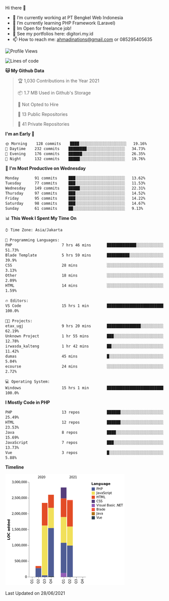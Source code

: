 Hi there 👋

- 🔭 I’m currently working at PT Bengkel Web Indonesia
- 🌱 I’m currently learning PHP Framework (Laravel)
- 📂 Im Open for freelance job!
- 🧷 See my portfolios here: digitori.my.id
- 📫 How to reach me: ahmadinations@gmail.com or 085295405635


<!--START_SECTION:waka-->
![Profile Views](http://img.shields.io/badge/Profile%20Views-44-blue)

![Lines of code](https://img.shields.io/badge/From%20Hello%20World%20I%27ve%20Written-10.6%20million%20lines%20of%20code-blue)

**🐱 My Github Data** 

> 🏆 1,030 Contributions in the Year 2021
 > 
> 📦 1.7 MB Used in Github's Storage 
 > 
> 🚫 Not Opted to Hire
 > 
> 📜 13 Public Repositories 
 > 
> 🔑 41 Private Repositories  
 > 
**I'm an Early 🐤** 

```text
🌞 Morning    128 commits    ████░░░░░░░░░░░░░░░░░░░░░   19.16% 
🌆 Daytime    232 commits    ████████░░░░░░░░░░░░░░░░░   34.73% 
🌃 Evening    176 commits    ██████░░░░░░░░░░░░░░░░░░░   26.35% 
🌙 Night      132 commits    █████░░░░░░░░░░░░░░░░░░░░   19.76%

```
📅 **I'm Most Productive on Wednesday** 

```text
Monday       91 commits     ███░░░░░░░░░░░░░░░░░░░░░░   13.62% 
Tuesday      77 commits     ███░░░░░░░░░░░░░░░░░░░░░░   11.53% 
Wednesday    149 commits    █████░░░░░░░░░░░░░░░░░░░░   22.31% 
Thursday     97 commits     ███░░░░░░░░░░░░░░░░░░░░░░   14.52% 
Friday       95 commits     ███░░░░░░░░░░░░░░░░░░░░░░   14.22% 
Saturday     98 commits     ███░░░░░░░░░░░░░░░░░░░░░░   14.67% 
Sunday       61 commits     ██░░░░░░░░░░░░░░░░░░░░░░░   9.13%

```


📊 **This Week I Spent My Time On** 

```text
⌚︎ Time Zone: Asia/Jakarta

💬 Programming Languages: 
PHP                      7 hrs 46 mins       █████████████░░░░░░░░░░░░   51.73% 
Blade Template           5 hrs 59 mins       ██████████░░░░░░░░░░░░░░░   39.9% 
CSS                      28 mins             ░░░░░░░░░░░░░░░░░░░░░░░░░   3.13% 
Other                    18 mins             ░░░░░░░░░░░░░░░░░░░░░░░░░   2.09% 
HTML                     14 mins             ░░░░░░░░░░░░░░░░░░░░░░░░░   1.59%

🔥 Editors: 
VS Code                  15 hrs 1 min        █████████████████████████   100.0%

🐱‍💻 Projects: 
etax_ugj                 9 hrs 20 mins       ███████████████░░░░░░░░░░   62.19% 
Unknown Project          1 hr 55 mins        ███░░░░░░░░░░░░░░░░░░░░░░   12.78% 
irwasda_kalteng          1 hr 42 mins        ██░░░░░░░░░░░░░░░░░░░░░░░   11.42% 
dumas                    45 mins             █░░░░░░░░░░░░░░░░░░░░░░░░   5.04% 
ecourse                  24 mins             ░░░░░░░░░░░░░░░░░░░░░░░░░   2.72%

💻 Operating System: 
Windows                  15 hrs 1 min        █████████████████████████   100.0%

```

**I Mostly Code in PHP** 

```text
PHP                      13 repos            ██████░░░░░░░░░░░░░░░░░░░   25.49% 
HTML                     12 repos            ██████░░░░░░░░░░░░░░░░░░░   23.53% 
Java                     8 repos             ████░░░░░░░░░░░░░░░░░░░░░   15.69% 
JavaScript               7 repos             ███░░░░░░░░░░░░░░░░░░░░░░   13.73% 
Vue                      3 repos             █░░░░░░░░░░░░░░░░░░░░░░░░   5.88%

```


**Timeline**

![Chart not found](https://raw.githubusercontent.com/MuhamadAhmadin/MuhamadAhmadin/master/charts/bar_graph.png) 


 Last Updated on 28/06/2021
<!--END_SECTION:waka-->
